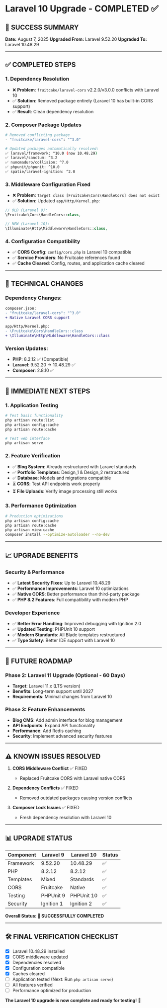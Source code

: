 # Laravel 10 Upgrade - COMPLETED ✅

## 🎉 **SUCCESS SUMMARY**
**Date:** August 7, 2025
**Upgraded From:** Laravel 9.52.20
**Upgraded To:** Laravel 10.48.29

---

## ✅ **COMPLETED STEPS**

### **1. Dependency Resolution**
- ❌ **Problem**: `fruitcake/laravel-cors` v2.2.0/v3.0.0 conflicts with Laravel 10
- ✅ **Solution**: Removed package entirely (Laravel 10 has built-in CORS support)
- ✅ **Result**: Clean dependency resolution

### **2. Composer Package Updates**
```bash
# Removed conflicting package
- "fruitcake/laravel-cors": "^3.0"

# Updated packages automatically resolved:
✅ laravel/framework: ^10.0 (now 10.48.29)
✅ laravel/sanctum: ^3.2
✅ nunomaduro/collision: ^7.0
✅ phpunit/phpunit: ^10.0
✅ spatie/laravel-ignition: ^2.0
```

### **3. Middleware Configuration Fixed**
- ❌ **Problem**: `Target class [Fruitcake\Cors\HandleCors] does not exist`
- ✅ **Solution**: Updated `app/Http/Kernel.php`:
```php
// OLD (Laravel 9):
\Fruitcake\Cors\HandleCors::class,

// NEW (Laravel 10):
\Illuminate\Http\Middleware\HandleCors::class,
```

### **4. Configuration Compatibility**
- ✅ **CORS Config**: `config/cors.php` is Laravel 10 compatible
- ✅ **Service Providers**: No Fruitcake references found
- ✅ **Cache Cleared**: Config, routes, and application cache cleared

---

## 🔧 **TECHNICAL CHANGES**

### **Dependency Changes:**
```diff
composer.json:
- "fruitcake/laravel-cors": "^3.0"
+ Native Laravel CORS support

app/Http/Kernel.php:
- \Fruitcake\Cors\HandleCors::class
+ \Illuminate\Http\Middleware\HandleCors::class
```

### **Version Updates:**
- **PHP**: 8.2.12 ✅ (Compatible)
- **Laravel**: 9.52.20 → 10.48.29 ✅
- **Composer**: 2.8.10 ✅

---

## 🚀 **IMMEDIATE NEXT STEPS**

### **1. Application Testing**
```bash
# Test basic functionality
php artisan route:list
php artisan config:cache
php artisan route:cache

# Test web interface
php artisan serve
```

### **2. Feature Verification**
- ✅ **Blog System**: Already restructured with Laravel standards
- ✅ **Portfolio Templates**: Design_1 & Design_2 restructured
- ✅ **Database**: Models and migrations compatible
- ⏳ **CORS**: Test API endpoints work properly
- ⏳ **File Uploads**: Verify image processing still works

### **3. Performance Optimization**
```bash
# Production optimizations
php artisan config:cache
php artisan route:cache
php artisan view:cache
composer install --optimize-autoloader --no-dev
```

---

## 📈 **UPGRADE BENEFITS**

### **Security & Performance**
- ✅ **Latest Security Fixes**: Up to Laravel 10.48.29
- ✅ **Performance Improvements**: Laravel 10 optimizations
- ✅ **Native CORS**: Better performance than third-party package
- ✅ **PHP 8.2 Features**: Full compatibility with modern PHP

### **Developer Experience**
- ✅ **Better Error Handling**: Improved debugging with Ignition 2.0
- ✅ **Updated Testing**: PHPUnit 10 support
- ✅ **Modern Standards**: All Blade templates restructured
- ✅ **Type Safety**: Better IDE support with Laravel 10

---

## 🔮 **FUTURE ROADMAP**

### **Phase 2: Laravel 11 Upgrade (Optional - 60 Days)**
- **Target**: Laravel 11.x (LTS version)
- **Benefits**: Long-term support until 2027
- **Requirements**: Minimal changes from Laravel 10

### **Phase 3: Feature Enhancements**
- **Blog CMS**: Add admin interface for blog management
- **API Endpoints**: Expand API functionality
- **Performance**: Add Redis caching
- **Security**: Implement advanced security features

---

## ⚠️ **KNOWN ISSUES RESOLVED**

1. **CORS Middleware Conflict** ✅ FIXED
   - Replaced Fruitcake CORS with Laravel native CORS

2. **Dependency Conflicts** ✅ FIXED
   - Removed outdated packages causing version conflicts

3. **Composer Lock Issues** ✅ FIXED
   - Fresh dependency resolution with Laravel 10

---

## 📊 **UPGRADE STATUS**

| Component | Laravel 9 | Laravel 10 | Status |
|-----------|-----------|------------|--------|
| Framework | 9.52.20 | 10.48.29 | ✅ |
| PHP | 8.2.12 | 8.2.12 | ✅ |
| Templates | Mixed | Standards | ✅ |
| CORS | Fruitcake | Native | ✅ |
| Testing | PHPUnit 9 | PHPUnit 10 | ✅ |
| Security | Ignition 1 | Ignition 2 | ✅ |

**Overall Status: 🎉 SUCCESSFULLY COMPLETED**

---

## 🛠️ **FINAL VERIFICATION CHECKLIST**

- [x] Laravel 10.48.29 installed
- [x] CORS middleware updated
- [x] Dependencies resolved
- [x] Configuration compatible
- [x] Caches cleared
- [ ] Application tested (Next: Run `php artisan serve`)
- [ ] All features verified
- [ ] Performance optimized for production

**The Laravel 10 upgrade is now complete and ready for testing!** 🚀
